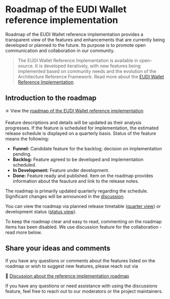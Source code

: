 # Roadmap of the EUDI Wallet reference implementation
Roadmap of the EUDI Wallet reference implementation provides a transparent view of the features and enhancements that are currently being developed or planned to the future. Its purpose is to promote open communication and collaboration in our community.

> The EUDI Wallet Reference Implementation is available in open-source. It is developed iteratively, with new features being implemented based on community needs and the evolution of the Architecture Reference Framework. Read more about the [EUDI Wallet Reference Implementation](https://github.com/eu-digital-identity-wallet/.github/blob/main/profile/reference-implementation.md). 

## Introduction to the roadmap
:eight_spoked_asterisk: View the [roadmap of the EUDI Wallet reference implementation](https://github.com/orgs/eu-digital-identity-wallet/projects/24)

Feature descriptions and details will be updated as their analysis progresses. If the feature is scheduled for implementation, the estimated release schedule is displayed on a quarterly basis. Status of the feature means the following:
- **Funnel:** Candidate feature for the backlog; decision on implementation pending. 
- **Backlog:** Feature agreed to be developed and implementation scheduled. 
- **In Development:** Feature under development. 
- **Done:** Feature ready and published. Item on the roadmap provides information about the feauture and link to the release notes.

The roadmap is primarily updated quarterly regarding the schedule. Significant changes will be announced in the [discussion](https://github.com/eu-digital-identity-wallet/eudi-wallet-reference-implementation-roadmap/discussions).

You can view the roadmap via planned release timetable ([quarter view](https://github.com/orgs/eu-digital-identity-wallet/projects/24/views/2)) or development status ([status view](https://github.com/orgs/eu-digital-identity-wallet/projects/24/views/1)). 

To keep the roadmap clear and easy to read, commenting on the roadmap items has been disabled. We use discussion feature for the collaboration - read more below. 

## Share your ideas and comments
If you have any questions or comments about the features listed on the roadmap or wish to suggest new features, please reach out via 

:speech_balloon: [Discussion about the reference implementation roadmap](https://github.com/eu-digital-identity-wallet/eudi-wallet-reference-implementation-roadmap/discussions)

If you have any questions or need assistance with using the discussions feature, feel free to reach out to our moderators or the project maintainers. 
